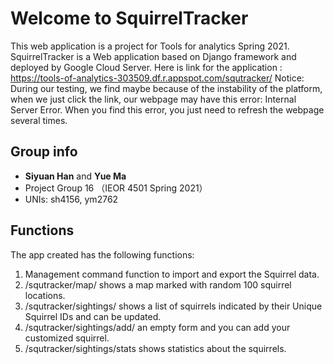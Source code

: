# Welcome to SquirrelTracker
  
This web application is a project for Tools for analytics Spring 2021.
 SquirrelTracker is a Web application based on Django framework and  deployed by Google Cloud Server.
 Here is link for the application : https://tools-of-analytics-303509.df.r.appspot.com/squtracker/
 Notice:
 During our testing, we find maybe because of the instability of the platform, when we just click the link, our webpage may have this error: Internal Server Error.
 When you find this error, you just need to refresh the webpage several times.


## Group info
-    **Siyuan Han** and **Yue Ma**
-    Project Group 16 （IEOR 4501 Spring 2021）
-    UNIs: sh4156, ym2762

## Functions

The app created has the following functions:
1.  Management command function to import and export the Squirrel data.
2.  /squtracker/map/ shows a map marked with random 100 squirrel locations.
3.  /squtracker/sightings/ shows a list of squirrels indicated by their Unique Squirrel IDs and can be updated.
4.  /squtracker/sightings/add/ an empty form and you can add your customized squirrel.
5.  /squtracker/sightings/stats shows statistics about the squirrels.
